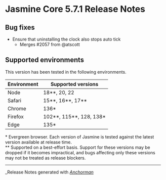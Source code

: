 # Jasmine Core 5.7.1 Release Notes

## Bug fixes

* Ensure that uninstalling the clock also stops auto tick
    * Merges #2057 from @atscott

## Supported environments

This version has been tested in the following environments.

| Environment       | Supported versions      |
|-------------------|-------------------------|
| Node              | 18**, 20, 22            |
| Safari            | 15**, 16**, 17**        |
| Chrome            | 136*                    |
| Firefox           | 102**, 115**, 128, 138* |
| Edge              | 135*                    |

\* Evergreen browser. Each version of Jasmine is tested against the latest
version available at release time.<br>
\** Supported on a best-effort basis. Support for these versions may be dropped
if it becomes impractical, and bugs affecting only these versions may not be
treated as release blockers.

------

_Release Notes generated with _[Anchorman](http://github.com/infews/anchorman)_
